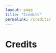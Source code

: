 ```yaml
---
layout: page
title: "Credits"
permalink: /credits/
---
```

<h1>Credits</h1>
<ul id="credits-list"></ul>

<script>
    fetch('/assets/credits.json')
    .then(response => response.json())
    .then(data => {
        const creditsList = document.getElementById('credits-list');
        data.credits.forEach(credit => {
            const li = document.createElement('li');
            li.textContent = credit;
            creditsList.appendChild(li);
        });
    });
</script>